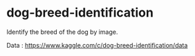# dog-breed-identification
Identify the breed of the dog by image.

Data : https://www.kaggle.com/c/dog-breed-identification/data